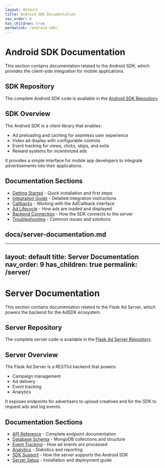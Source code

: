 ```yaml
---
layout: default
title: Android SDK Documentation
nav_order: 8
has_children: true
permalink: /android-sdk/
---
```

# Android SDK Documentation

This section contains documentation related to the Android SDK, which provides the client-side integration for mobile applications.

## SDK Repository

The complete Android SDK code is available in the [Android SDK Repository](https://nimib2.github.io/Android-SDK-Ads/).

## SDK Overview

The Android SDK is a client library that enables:
- Ad preloading and caching for seamless user experience
- Video ad display with configurable controls
- Event tracking for views, clicks, skips, and exits
- Reward systems for incentivized ads

It provides a simple interface for mobile app developers to integrate advertisements into their applications.

## Documentation Sections

- [Getting Started](https://nimib2.github.io/Android-SDK-Ads/getting-started.html) - Quick installation and first steps
- [Integration Guide](https://nimib2.github.io/Android-SDK-Ads/integration-guide.html) - Detailed integration instructions
- [Callbacks](https://nimib2.github.io/Android-SDK-Ads/callbacks.html) - Working with the AdCallback interface
- [Ad Lifecycle](https://nimib2.github.io/Android-SDK-Ads/ad-lifecycle.md) - How ads are loaded and displayed
- [Backend Connection](https://nimib2.github.io/Android-SDK-Ads/backend-connection.html) - How the SDK connects to the server
- [Troubleshooting](https://nimib2.github.io/Android-SDK-Ads/troubleshooting.html) - Common issues and solutions

## docs/server-documentation.md

---
layout: default
title: Server Documentation
nav_order: 9
has_children: true
permalink: /server/
---
# Server Documentation

This section contains documentation related to the Flask Ad Server, which powers the backend for the AdSDK ecosystem.

## Server Repository

The complete server code is available in the [Flask Ad Server Repository](https://nimib2.github.io/Ad-Server/).

## Server Overview

The Flask Ad Server is a RESTful backend that powers:
- Campaign management
- Ad delivery
- Event tracking
- Analytics

It exposes endpoints for advertisers to upload creatives and for the SDK to request ads and log events.

## Documentation Sections

- [API Reference](https://nimib2.github.io/Ad-Server/api-reference.html) - Complete endpoint documentation
- [Database Schema](https://nimib2.github.io/Ad-Server/database-schema.html) - MongoDB collections and structure
- [Event Tracking](https://nimib2.github.io/Ad-Server/event-tracking.html) - How ad events are processed
- [Analytics](https://nimib2.github.io/Ad-Server/analytics.html) - Statistics and reporting
- [SDK Support](https://nimib2.github.io/Ad-Server/sdk-support.html) - How the server supports the Android SDK
- [Server Setup](https://nimib2.github.io/Ad-Server/server-setup.html) - Installation and deployment guide
